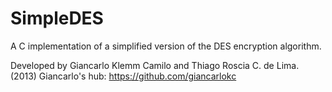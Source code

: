 SimpleDES
=========

A C implementation of a simplified version of the DES encryption algorithm.

Developed by Giancarlo Klemm Camilo and Thiago Roscia C. de Lima. (2013)
Giancarlo's hub: https://github.com/giancarlokc
